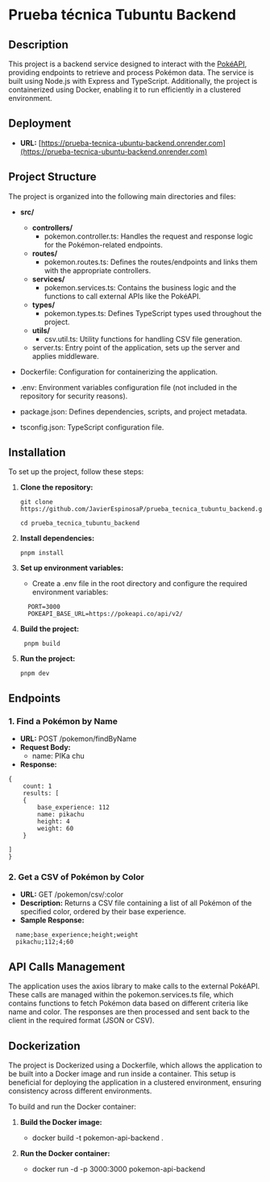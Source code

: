 # Prueba técnica Tubuntu Backend

## Description

This project is a backend service designed to interact with the [PokéAPI](https://pokeapi.co/api/v2/), providing endpoints to retrieve and process Pokémon data. The service is built using Node.js with Express and TypeScript. Additionally, the project is containerized using Docker, enabling it to run efficiently in a clustered environment.

## Deployment

- **URL:** [https://prueba-tecnica-ubuntu-backend.onrender.com](https://prueba-tecnica-ubuntu-backend.onrender.com)

## Project Structure

The project is organized into the following main directories and files:

- **src/**
  - **controllers/**
    - pokemon.controller.ts: Handles the request and response logic for the Pokémon-related endpoints.
  - **routes/**
    - pokemon.routes.ts: Defines the routes/endpoints and links them with the appropriate controllers.
  - **services/**
    - pokemon.services.ts: Contains the business logic and the functions to call external APIs like the PokéAPI.
  - **types/**
    - pokemon.types.ts: Defines TypeScript types used throughout the project.
  - **utils/**
    - csv.util.ts: Utility functions for handling CSV file generation.
  - server.ts: Entry point of the application, sets up the server and applies middleware.

- Dockerfile: Configuration for containerizing the application.
- .env: Environment variables configuration file (not included in the repository for security reasons).
- package.json: Defines dependencies, scripts, and project metadata.
- tsconfig.json: TypeScript configuration file.

## Installation

To set up the project, follow these steps:

1. **Clone the repository:**

   ``` 
   git clone https://github.com/JavierEspinosaP/prueba_tecnica_tubuntu_backend.git 
   ```

   ```
   cd prueba_tecnica_tubuntu_backend
   ```

2. **Install dependencies:**

   ``` 
   pnpm install
   ```

3. **Set up environment variables:**
   - Create a .env file in the root directory and configure the required environment variables:

   ```
     PORT=3000
     POKEAPI_BASE_URL=https://pokeapi.co/api/v2/
     ```

4. **Build the project:**
   ```
    pnpm build
    ```

5. **Run the project:**
    ```
    pnpm dev
   ```

## Endpoints

### 1. Find a Pokémon by Name

- **URL:** POST /pokemon/findByName
- **Request Body:**
  - name: PIKa chu
- **Response:**

```
{
    count: 1
    results: [
    {
        base_experience: 112
        name: pikachu
        height: 4
        weight: 60
    }

]
}
```

### 2. Get a CSV of Pokémon by Color

- **URL:** GET /pokemon/csv/:color
- **Description:** Returns a CSV file containing a list of all Pokémon of the specified color, ordered by their base experience.
- **Sample Response:**
```
  name;base_experience;height;weight
  pikachu;112;4;60
  ```

## API Calls Management

The application uses the axios library to make calls to the external PokéAPI. These calls are managed within the pokemon.services.ts file, which contains functions to fetch Pokémon data based on different criteria like name and color. The responses are then processed and sent back to the client in the required format (JSON or CSV).

## Dockerization

The project is Dockerized using a Dockerfile, which allows the application to be built into a Docker image and run inside a container. This setup is beneficial for deploying the application in a clustered environment, ensuring consistency across different environments.

To build and run the Docker container:

1. **Build the Docker image:**
   - docker build -t pokemon-api-backend .

2. **Run the Docker container:**
   - docker run -d -p 3000:3000 pokemon-api-backend

